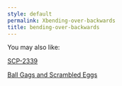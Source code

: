```yaml
---
style: default
permalink: Xbending-over-backwards
title: bending-over-backwards
---
```

You may also like:

[SCP-2339](http://scp-wiki.net/scp-2339)

[Ball Gags and Scrambled Eggs](http://scp-wiki.net/ball-gags-and-scrambled-eggs)

